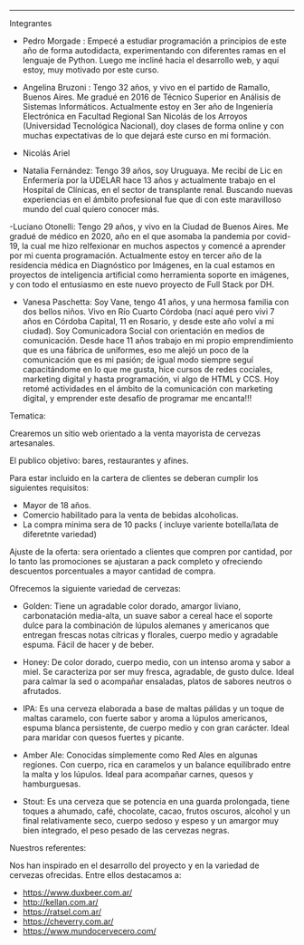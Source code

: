 -----------
Integrantes


- Pedro Morgade : Empecé a estudiar programación a principios de este año de forma autodidacta, experimentando con diferentes ramas en el lenguaje de Python. Luego me incliné hacia el desarrollo web, y aquí estoy, muy motivado por este curso.

- Angelina Bruzoni : Tengo 32 años, y vivo en el partido de Ramallo, Buenos Aires. Me gradué en 2016 de Técnico Superior en Análisis de Sistemas Informáticos. Actualmente estoy en 3er año de Ingeniería Electrónica en  Facultad Regional San Nicolás de los Arroyos (Universidad Tecnológica Nacional), doy clases de forma online y con muchas expectativas de lo que dejará este curso en mi formación.

- Nicolás Ariel

- Natalia Fernández: Tengo 39 años, soy Uruguaya. Me recibí de Lic en Enfermería por la UDELAR hace 13 años y actualmente trabajo en el Hospital de Clínicas, en el sector de transplante renal. Buscando nuevas experiencias en el ámbito profesional fue que di con este maravilloso mundo del cual quiero conocer más.

-Luciano Otonelli: Tengo 29 años, y vivo en la Ciudad de Buenos Aires. Me gradué de médico en 2020, año en el que asomaba la pandemia por covid-19, la cual me hizo relfexionar en muchos aspectos y comencé a aprender por mi cuenta programación. Actualmente estoy en tercer año de la residencia médica en Diagnóstico por Imágenes, en la cual estamos en proyectos de inteligencia artificial como herramienta soporte en imágenes, y con todo el entusiasmo en este nuevo proyecto de Full Stack por DH.

- Vanesa Paschetta: Soy Vane, tengo 41 años, y una hermosa familia con dos bellos niños. Vivo en Río Cuarto Córdoba (nací aqué pero vivi 7 años en Córdoba Capital, 11 en Rosario, y desde este año volví a mi ciudad). Soy Comunicadora Social con orientación en medios de comunicación. Desde hace 11 años trabajo en mi propio emprendimiento que es una fábrica de uniformes, eso me alejó un poco de la comunicación que es mi pasión; de igual modo siempre seguí capacitándome en lo que me gusta, hice cursos de redes cociales, marketing digital y hasta programación, vi algo de HTML y CCS. Hoy retomé actividades en el ámbito de la comunicación con marketing digital, y emprender este desafío de programar me encanta!!!

Tematica:

Crearemos un sitio web orientado a la venta mayorista de cervezas artesanales.


El publico objetivo: bares, restaurantes y afines. 


Para estar incluido en la cartera de clientes se deberan cumplir los siguientes requisitos:
- Mayor de 18 años.
- Comercio habilitado para la venta de bebidas alcoholicas.
- La compra minima sera de 10 packs ( incluye variente botella/lata de diferetnte variedad)


Ajuste de la oferta: sera orientado a clientes que compren por cantidad, por lo tanto las promociones se ajustaran a pack completo y ofreciendo descuentos porcentuales a mayor cantidad de compra.


Ofrecemos la siguiente variedad de cervezas:

- Golden: Tiene un agradable color dorado, amargor liviano, carbonatación media-alta, un suave sabor a cereal hace el soporte dulce para la combinación de lúpulos alemanes y americanos que entregan frescas notas cítricas y florales, cuerpo medio y agradable espuma. Fácil de hacer y de beber.

- Honey: De color dorado, cuerpo medio, con un intenso aroma y sabor a miel. Se caracteriza por ser muy fresca, agradable, de gusto dulce. Ideal para calmar la sed o acompañar ensaladas, platos de sabores neutros o afrutados.

- IPA: Es una cerveza elaborada a base de maltas pálidas y un toque de maltas caramelo, con fuerte sabor y aroma a lúpulos americanos, espuma blanca persistente, de cuerpo medio y con gran carácter. Ideal para maridar con quesos fuertes y picante.

- Amber Ale: Conocidas simplemente como Red Ales en algunas regiones. Con cuerpo, rica en caramelos y un balance equilibrado entre la malta y los lúpulos. Ideal para acompañar carnes, quesos y hamburguesas.

- Stout: Es una cerveza que se potencia en una guarda prolongada, tiene toques a ahumado, café, chocolate, cacao, frutos oscuros, alcohol y un final relativamente seco, cuerpo sedoso y espeso y un amargor muy bien integrado, el peso pesado de las cervezas negras.


Nuestros referentes:

Nos han inspirado en el desarrollo del proyecto y en la variedad de cervezas ofrecidas. Entre ellos destacamos a:

- https://www.duxbeer.com.ar/
- http://kellan.com.ar/
- https://ratsel.com.ar/
- https://cheverry.com.ar/
- https://www.mundocervecero.com/